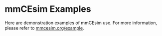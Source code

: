 # mmCEsim Examples

Here are demonstration examples of mmCEsim use.
For more information, please refer to [mmcesim.org/example](https://mmcesim.org/example).
